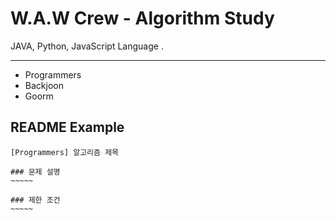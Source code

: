 # W.A.W Crew - Algorithm Study
   JAVA, Python, JavaScript Language .

---

- Programmers
- Backjoon
- Goorm

## README Example

```text
[Programmers] 알고리즘 제목

### 문제 설명
~~~~~

### 제한 조건
~~~~~
```